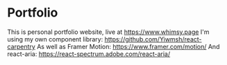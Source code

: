 # Portfolio

This is personal portfolio website, live at https://www.whimsy.page
I'm using my own component library: https://github.com/Yiwmsh/react-carpentry
As well as Framer Motion: https://www.framer.com/motion/
And react-aria: https://react-spectrum.adobe.com/react-aria/
